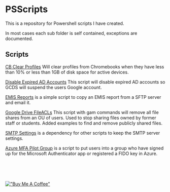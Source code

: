 # PSScripts

This is a repository for Powershell scripts I have created.  

In most cases each sub folder is self contained, exceptions are documented.  

## Scripts

[CB Clear Profiles](/CBClearProfiles/) Will clear profiles from Chromebooks when they have less than 10% or less than 1GB of disk space for active devices.

[Disable Expired AD Accounts](/DisableExpired/) This script will disable expired AD accounts so GCDS will suspend the users Google account.

[EMIS Reports](/EMIS%20Report/) is a simple script to copy an EMIS report from a SFTP server and email it.  

[Google Drive FileACLs](/GoogleDriveFileACL/) This script with gam commands will remove all file shares from an OU of users.  Used to stop sharing files owned by former staff or students.   Added examples to find and remove publicly shared files.

[SMTP Settings](/SMTPSettings/) is a dependency for other scripts to keep the SMTP server settings.  

[Azure MFA Pilot Group](/Azure/) is a script to put users into a group who have signed up for the Microsoft Authenticator app or registered a FIDO key in Azure.  

<br><br><br>



[!["Buy Me A Coffee"](https://www.buymeacoffee.com/assets/img/custom_images/yellow_img.png)](https://www.buymeacoffee.com/dlehman83)
